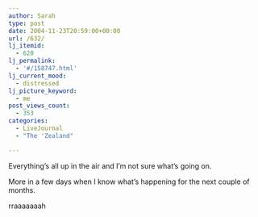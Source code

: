 ```yaml
---
author: Sarah
type: post
date: 2004-11-23T20:59:00+00:00
url: /632/
lj_itemid:
  - 620
lj_permalink:
  - '#/158747.html'
lj_current_mood:
  - distressed
lj_picture_keyword:
  - me
post_views_count:
  - 353
categories:
  - LiveJournal
  - "The 'Zealand"

---
```

Everything&#8217;s all up in the air and I&#8217;m not sure what&#8217;s going on.
  
More in a few days when I know what&#8217;s happening for the next couple of months.

rraaaaaaah